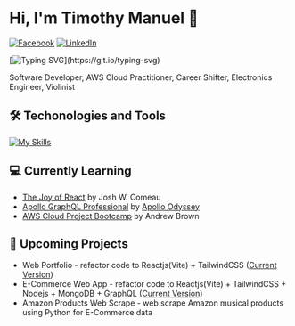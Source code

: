 # Hi, I'm Timothy Manuel 👋

[![Facebook](https://img.shields.io/badge/Facebook-%231877F2.svg?&style=flat-square&logo=facebook&logoColor=white)](https://facebook.com/ktsm7905)
[![LinkedIn](https://img.shields.io/badge/LinkedIn-%230077B5.svg?&style=flat-square&logo=linkedin&logoColor=white)](https://www.linkedin.com/in/tmanuel-timmy-cde)

[![Typing SVG](https://readme-typing-svg.demolab.com?font=Fira+Code&weight=500&pause=1000&width=435&lines=Software+Developer;AWS+Cloud+Practitioner;Career+Shifter;Electronics+Engineer;Violinist;Nice+to+meet+you!....)](https://git.io/typing-svg)

Software Developer, AWS Cloud Practitioner, Career Shifter, Electronics Engineer, Violinist

## 🛠️ Techonologies and Tools
[![My Skills](https://skillicons.dev/icons?i=html,css,js,php,py,bootstrap,react,vite,nodejs,apollo,express,mongodb,mysql,graphql,postman,vercel,aws,git,github,vscode)](https://skillicons.dev)

## 💻 Currently Learning
* [The Joy of React](https://www.joyofreact.com/) by Josh W. Comeau
* [Apollo GraphQL Professional](https://www.apollographql.com/tutorials/certifications/apollo-graph-professional) by [Apollo Odyssey](https://www.apollographql.com/tutorials/)
* [AWS Cloud Project Bootcamp](https://aws.cloudprojectbootcamp.com/) by Andrew Brown

## 🚀 Upcoming Projects
* Web Portfolio - refactor code to Reactjs(Vite) + TailwindCSS ([Current Version](https://timmy-cde.github.io/webportfolio/))
* E-Commerce Web App - refactor code to Reactjs(Vite) + TailwindCSS + Nodejs + MongoDB + GraphQL ([Current Version](https://mern-full-stack-kkc6up71p-timmy-cde.vercel.app/))
* Amazon Products Web Scrape - web scrape Amazon musical products using Python for E-Commerce data

<!--
**timmy-cde/timmy-cde** is a ✨ _special_ ✨ repository because its `README.md` (this file) appears on your GitHub profile.

Here are some ideas to get you started:

- 🔭 I’m currently working on ...
- 🌱 I’m currently learning ...
- 👯 I’m looking to collaborate on ...
- 🤔 I’m looking for help with ...
- 💬 Ask me about ...
- 📫 How to reach me: ...
- 😄 Pronouns: ...
- ⚡ Fun fact: ...
-->
